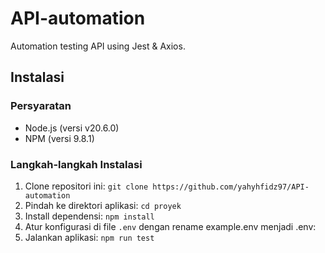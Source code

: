 # API-automation

Automation testing API using Jest & Axios.

## Instalasi

### Persyaratan
- Node.js (versi v20.6.0)
- NPM (versi 9.8.1)

### Langkah-langkah Instalasi
1. Clone repositori ini: `git clone https://github.com/yahyhfidz97/API-automation`
2. Pindah ke direktori aplikasi: `cd proyek`
3. Install dependensi: `npm install`
4. Atur konfigurasi di file `.env` dengan rename example.env menjadi .env:
5. Jalankan aplikasi: `npm run test`